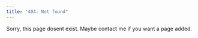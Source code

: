 ```yaml
---
title: "404: Not found"
---
```



Sorry, this page dosent exist. Maybe contact me if you want a page added.
